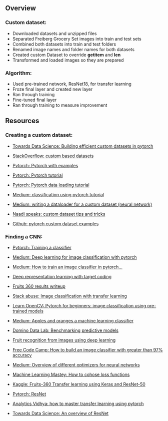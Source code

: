 
## Overview 
### Custom dataset: 
- Downloaded datasets and unzipped files
- Separated Freiberg Grocery Set images into train and test sets  
- Combined both datasets into train and test folders 
- Renamed image names and folder names for both datasets
- Created custom Dataset to override __getitem__ and __len__
- Transformed and loaded images so they are prepared

### Algorithm: 
- Used pre-trained network, ResNet18, for transfer learning
- Froze final layer and created new layer
- Ran through training 
- Fine-tuned final layer
- Ran through training to measure improvement



## Resources 


### Creating a custom dataset: 

- [Towards Data Science: Building efficient custom datasets in pytorch](https://towardsdatascience.com/building-efficient-custom-datasets-in-pytorch-2563b946fd9f)

- [StackOverflow: custom based datasets](https://stackoverflow.com/questions/51577282/how-do-i-load-custom-image-based-datasets-into-pytorch-for-use-with-a-cnn)
- [Pytorch: Pytorch with examples](https://pytorch.org/tutorials/beginner/pytorch_with_examples.html)

- [Pytorch: Pytorch tutorial](https://pytorch.org/tutorials/beginner/blitz/cifar10_tutorial.html)

- [Pytorch: Pytorch data loading tutorial](https://pytorch.org/tutorials/beginner/data_loading_tutorial.html)

- [Medium: classification using pytorch tutorial](https://medium.com/@uijaz59/dog-breed-classification-using-pytorch-207cf27c2031)

- [Medium: writing a dataloader for a custom dataset (neural network)](https://medium.com/analytics-vidhya/writing-a-custom-dataloader-for-a-simple-neural-network-in-pytorch-a310bea680af)

- [Naadi speaks: custom dataset tips and tricks](https://naadispeaks.wordpress.com/2019/10/08/pytorch-custom-dataset-tips-and-tricks/)

- [Github: pytorch custom dataset examples](https://github.com/utkuozbulak/pytorch-custom-dataset-examples/blob/master/README.md)

### Finding a CNN:

- [Pytorch: Training a classifier](https://pytorch.org/tutorials/beginner/blitz/cifar10_tutorial.html) 

- [Medium: Deep learning for image classification with pytorch](https://towardsdatascience.com/convolutional-neural-network-for-image-classification-with-implementation-on-python-using-pytorch-7b88342c9ca9)

- [Medium: How to train an image classifier in pytorch...](https://towardsdatascience.com/how-to-train-an-image-classifier-in-pytorch-and-use-it-to-perform-basic-inference-on-single-images-99465a1e9bf5)

- [Deep representation learning with target coding](http://personal.ie.cuhk.edu.hk/~ccloy/project_target_code/index.html)

- [Fruits 360 results writeup](https://github.com/Horea94/Fruit-Images-Dataset/tree/master/papers)

- [Stack abuse: Image classification with transfer learning](https://stackabuse.com/image-classification-with-transfer-learning-and-pytorch/) 

- [Learn OpenCV: Pytorch for beginners: image classification using pre-trained models](https://www.learnopencv.com/pytorch-for-beginners-image-classification-using-pre-trained-models/) 

- [Medium: Apples and oranges a machine learning classifier](https://medium.com/modeldepot/apples-oranges-a-machine-learning-classifier-baf549451502)

- [Domino Data Lab: Benchmarking predictive models](https://blog.dominodatalab.com/benchmarking-predictive-models/)

- [Fruit recognition from images using deep learning](https://www.researchgate.net/publication/321475443_Fruit_recognition_from_images_using_deep_learning)

- [Free Code Camp: How to build an image classifier with greater than 97% accuracy](https://www.freecodecamp.org/news/how-to-build-the-best-image-classifier-3c72010b3d55/)

- [Medium: Overview of different optimizers for neural networks](https://www.freecodecamp.org/news/how-to-build-the-best-image-classifier-3c72010b3d55/)

- [Machine Learning Mastey: How to cohose loss functions](https://www.freecodecamp.org/news/how-to-build-the-best-image-classifier-3c72010b3d55/)

- [Kaggle: Fruits-360 Transfer learning using Keras and ResNet-50](https://www.kaggle.com/amadeus1996/fruits-360-transfer-learning-using-keras)

- [Pytorch: ResNet](https://pytorch.org/hub/pytorch_vision_resnet/)

- [Analytics Vidhya: how to master transfer learning using pytorch](https://www.analyticsvidhya.com/blog/2019/10/how-to-master-transfer-learning-using-pytorch/?utm_source=blog&utm_medium=transfer-learning-the-art-of-fine-tuning-a-pre-trained-model)

- [Towards Data Science: An overview of ResNet](https://towardsdatascience.com/an-overview-of-resnet-and-its-variants-5281e2f56035) 

